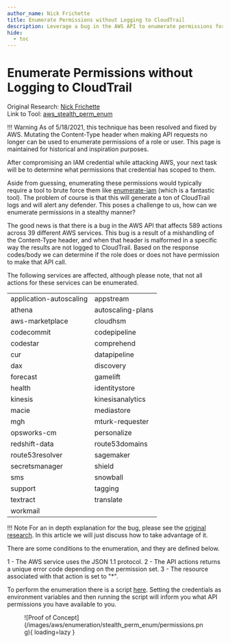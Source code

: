 ```yaml
---
author_name: Nick Frichette
title: Enumerate Permissions without Logging to CloudTrail
description: Leverage a bug in the AWS API to enumerate permissions for a role without logging to CloudTrail and alerting the Blue Team.
hide:
  - toc
---
```


# Enumerate Permissions without Logging to CloudTrail

Original Research: [Nick Frichette](https://frichetten.com/blog/aws-api-enum-vuln/)  
Link to Tool: [aws_stealth_perm_enum](https://github.com/Frichetten/aws_stealth_perm_enum)

!!! Warning
    As of 5/18/2021, this technique has been resolved and fixed by AWS. Mutating the Content-Type header when making API requests no longer can be used to enumerate permissions of a role or user. This page is maintained for historical and inspiration purposes.

After compromising an IAM credential while attacking AWS, your next task will be to determine what permissions that credential has scoped to them.

Aside from guessing, enumerating these permissions would typically require a tool to brute force them like [enumerate-iam](https://github.com/andresriancho/enumerate-iam) (which is a fantastic tool). The problem of course is that this will generate a ton of CloudTrail logs and will alert any defender. This poses a challenge to us, how can we enumerate permissions in a stealthy manner?  

The good news is that there is a bug in the AWS API that affects 589 actions across 39 different AWS services. This bug is a result of a mishandling of the Content-Type header, and when that header is malformed in a specific way the results are not logged to CloudTrail. Based on the response codes/body we can determine if the role does or does not have permission to make that API call.

The following services are affected, although please note, that not all actions for these services can be enumerated.  

|     |     |
| --- | --- |
| application-autoscaling | appstream | 
| athena | autoscaling-plans | 
| aws-marketplace | cloudhsm | 
| codecommit | codepipeline | 
| codestar | comprehend | 
| cur | datapipeline | 
| dax | discovery | 
| forecast | gamelift | 
| health | identitystore | 
| kinesis | kinesisanalytics | 
| macie | mediastore | 
| mgh | mturk-requester | 
| opsworks-cm | personalize | 
| redshift-data | route53domains | 
| route53resolver | sagemaker | 
| secretsmanager | shield | 
| sms | snowball | 
| support | tagging | 
| textract | translate | 
| workmail |

!!! Note
    For an in depth explanation for the bug, please see the [original research](https://frichetten.com/blog/aws-api-enum-vuln/). In this article we will just discuss how to take advantage of it.

There are some conditions to the enumeration, and they are defined below.

1 - The AWS service uses the JSON 1.1 protocol.
2 - The API actions returns a unique error code depending on the permission set.
3 - The resource associated with that action is set to "*".

To perform the enumeration there is a script [here](https://github.com/Frichetten/aws_stealth_perm_enum). Setting the credentials as environment variables and then running the script will inform you what API permissions you have available to you.

<figure markdown>
  ![Proof of Concept](/images/aws/enumeration/stealth_perm_enum/permissions.png){ loading=lazy }
</figure>
